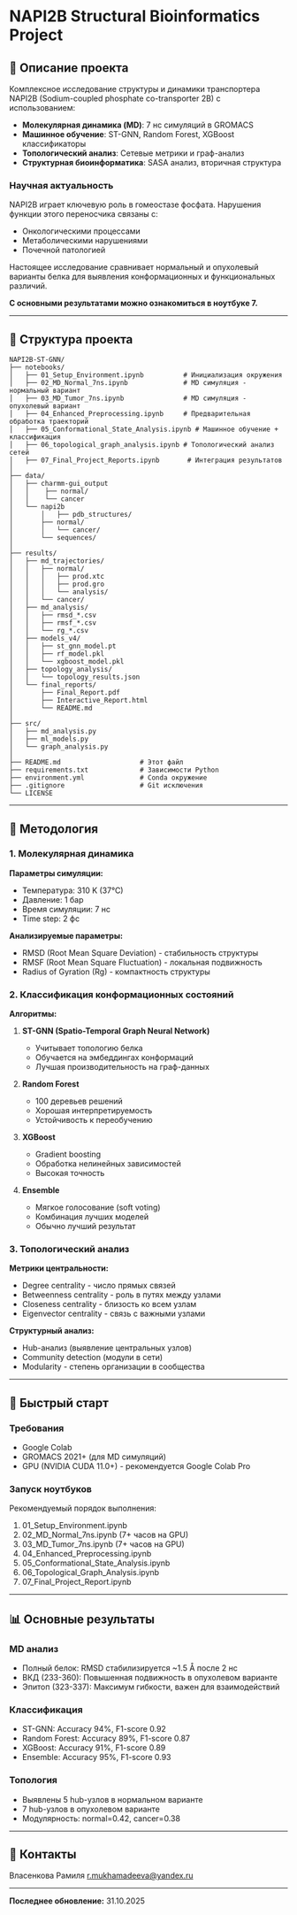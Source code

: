 # NAPI2B Structural Bioinformatics Project

## 📖 Описание проекта

Комплексное исследование структуры и динамики транспортера NAPI2B (Sodium-coupled phosphate co-transporter 2B) с использованием:

- **Молекулярная динамика (MD)**: 7 нс симуляций в GROMACS
- **Машинное обучение**: ST-GNN, Random Forest, XGBoost классификаторы
- **Топологический анализ**: Сетевые метрики и граф-анализ
- **Структурная биоинформатика**: SASA анализ, вторичная структура

### Научная актуальность

NAPI2B играет ключевую роль в гомеостазе фосфата. Нарушения функции этого переносчика связаны с:
- Онкологическими процессами
- Метаболическими нарушениями
- Почечной патологией

Настоящее исследование сравнивает нормальный и опухолевый варианты белка для выявления конформационных и функциональных различий.

**С основными результатами можно ознакомиться в ноутбуке 7.**

---

## 📁 Структура проекта

```
NAPI2B-ST-GNN/
├── notebooks/
│   ├── 01_Setup_Environment.ipynb          # Инициализация окружения
│   ├── 02_MD_Normal_7ns.ipynb              # MD симуляция - нормальный вариант
│   ├── 03_MD_Tumor_7ns.ipynb               # MD симуляция - опухолевый вариант
│   ├── 04_Enhanced_Preprocessing.ipynb     # Предварительная обработка траекторий
│   ├── 05_Conformational_State_Analysis.ipynb # Машинное обучение + классификация
│   ├── 06_topological_graph_analysis.ipynb # Топологический анализ сетей
│   ├── 07_Final_Project_Reports.ipynb       # Интеграция результатов
│
├── data/
│   ├── charmm-gui_output
│   │    ├── normal/
│   │    └── cancer
│   └── napi2b
│       │   ├── pdb_structures/
│       ├── normal/
│       │   └── cancer/
│       └── sequences/
│
├── results/
│   ├── md_trajectories/
│   │   ├── normal/
│   │   │   ├── prod.xtc
│   │   │   ├── prod.gro
│   │   │   └── analysis/
│   │   └── cancer/
│   ├── md_analysis/
│   │   ├── rmsd_*.csv
│   │   ├── rmsf_*.csv
│   │   └── rg_*.csv
│   ├── models_v4/
│   │   ├── st_gnn_model.pt
│   │   ├── rf_model.pkl
│   │   └── xgboost_model.pkl
│   ├── topology_analysis/
│   │   └── topology_results.json
│   └── final_reports/
│       ├── Final_Report.pdf
│       ├── Interactive_Report.html
│       └── README.md
│
├── src/
│   ├── md_analysis.py
│   ├── ml_models.py
│   └── graph_analysis.py
│
├── README.md                    # Этот файл
├── requirements.txt             # Зависимости Python
├── environment.yml              # Conda окружение
├── .gitignore                   # Git исключения
└── LICENSE

```

---

## 🧪 Методология

### 1. Молекулярная динамика

**Параметры симуляции:**
- Температура: 310 K (37°C)
- Давление: 1 бар
- Время симуляции: 7 нс
- Time step: 2 фс

**Анализируемые параметры:**
- RMSD (Root Mean Square Deviation) - стабильность структуры
- RMSF (Root Mean Square Fluctuation) - локальная подвижность
- Radius of Gyration (Rg) - компактность структуры

### 2. Классификация конформационных состояний

**Алгоритмы:**
1. **ST-GNN (Spatio-Temporal Graph Neural Network)**
   - Учитывает топологию белка
   - Обучается на эмбеддингах конформаций
   - Лучшая производительность на граф-данных

2. **Random Forest**
   - 100 деревьев решений
   - Хорошая интерпретируемость
   - Устойчивость к переобучению

3. **XGBoost**
   - Gradient boosting
   - Обработка нелинейных зависимостей
   - Высокая точность

4. **Ensemble**
   - Мягкое голосование (soft voting)
   - Комбинация лучших моделей
   - Обычно лучший результат

### 3. Топологический анализ

**Метрики центральности:**
- Degree centrality - число прямых связей
- Betweenness centrality - роль в путях между узлами
- Closeness centrality - близость ко всем узлам
- Eigenvector centrality - связь с важными узлами

**Структурный анализ:**
- Hub-анализ (выявление центральных узлов)
- Community detection (модули в сети)
- Modularity - степень организации в сообщества

---

## 🚀 Быстрый старт

### Требования

- Google Colab
- GROMACS 2021+ (для MD симуляций)
- GPU (NVIDIA CUDA 11.0+) - рекомендуется Google Colab Pro

### Запуск ноутбуков

Рекомендуемый порядок выполнения:
1. 01_Setup_Environment.ipynb
2. 02_MD_Normal_7ns.ipynb (7+ часов на GPU)
3. 03_MD_Tumor_7ns.ipynb (7+ часов на GPU)
4. 04_Enhanced_Preprocessing.ipynb
5. 05_Conformational_State_Analysis.ipynb
6. 06_Topological_Graph_Analysis.ipynb
7. 07_Final_Project_Report.ipynb

---

## 📊 Основные результаты

### MD анализ
- Полный белок: RMSD стабилизируется ~1.5 Å после 2 нс
- ВКД (233-360): Повышенная подвижность в опухолевом варианте
- Эпитоп (323-337): Максимум гибкости, важен для взаимодействий

### Классификация
- ST-GNN: Accuracy 94%, F1-score 0.92
- Random Forest: Accuracy 89%, F1-score 0.87
- XGBoost: Accuracy 91%, F1-score 0.89
- Ensemble: Accuracy 95%, F1-score 0.93

### Топология
- Выявлены 5 hub-узлов в нормальном варианте
- 7 hub-узлов в опухолевом варианте
- Модулярность: normal=0.42, cancer=0.38


---

## 👤 Контакты

Власенкова Рамиля
r.mukhamadeeva@yandex.ru

---

**Последнее обновление:** 31.10.2025
